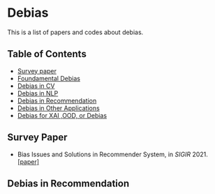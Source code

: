 # Debias
This is a list of papers and codes about debias.

## Table of Contents
- [Survey paper](#survey-paper)
- [Foundamental Debias](#foundamental-debias)
- [Debias in CV](#debias-CV)
- [Debias in NLP](#debias-NLP)
- [Debias in Recommendation](#debias-Rec)
- [Debias in Other Applications](#debias-Other)
- [Debias for XAI ,OOD, or Debias](#debias-XAI)

<!--- * Title, in *NeurIPS* 2019. [\[paper\]]() [\[code\]]() ---> 

## Survey Paper
* Bias Issues and Solutions in Recommender System, in *SIGIR* 2021. [\[paper\]](http://staff.ustc.edu.cn/~hexn/slides/sigir21-tutorial-bias-slides.pdf)

## Debias in Recommendation
